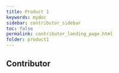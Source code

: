 ```yaml
---
title: Product 1
keywords: mydoc
sidebar: contributor_sidebar
toc: false
permalink: contributor_landing_page.html
folder: product1
---
```


## Contributor
